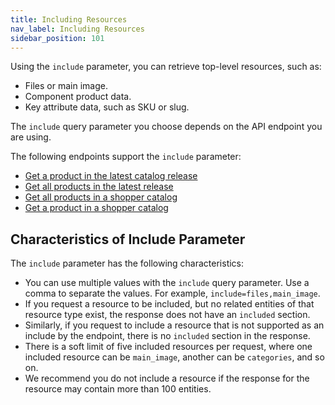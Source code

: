 ```yaml
---
title: Including Resources 
nav_label: Including Resources
sidebar_position: 101
---
```


Using the `include` parameter, you can retrieve top-level resources, such as:

- Files or main image.
- Component product data.
- Key attribute data, such as SKU or slug.

The `include` query parameter you choose depends on the API endpoint you are using. 

The following endpoints support the `include` parameter:

- [Get a product in the latest catalog release](/docs/pxm/catalogs/catalog-latest-release/get-a-product-in-a-release)
- [Get all products in the latest release](/docs/pxm/catalogs/catalog-latest-release/get-all-products-in-a-release)
- [Get all products in a shopper catalog](/docs/pxm/catalogs/shopper-catalog/get-all-products)
- [Get a product in a shopper catalog](/docs/pxm/catalogs/shopper-catalog/get-a-product)

## Characteristics of Include Parameter

The `include` parameter has the following characteristics:

- You can use multiple values with the `include` query parameter. Use a comma to separate the values. For example, `include=files,main_image`.
- If you request a resource to be included, but no related entities of that resource type exist, the response does not have an `included` section.
- Similarly, if you request to include a resource that is not supported as an include by the endpoint, there is no `included` section in the response.
- There is a soft limit of five included resources per request, where one included resource can be `main_image`, another can be `categories`, and so on.
- We recommend you do not include a resource if the response for the resource may contain more than 100 entities.
